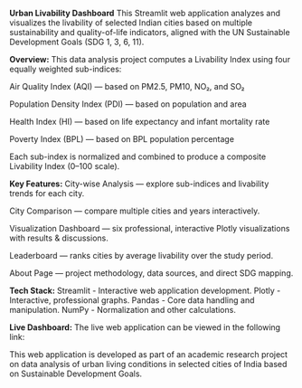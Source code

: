 **Urban Livability Dashboard**
This Streamlit web application analyzes and visualizes the livability of selected Indian cities based on multiple sustainability and quality-of-life indicators, aligned with the UN Sustainable Development Goals (SDG 1, 3, 6, 11).

**Overview:**
This data analysis project computes a Livability Index using four equally weighted sub-indices:

Air Quality Index (AQI) — based on PM2.5, PM10, NO₂, and SO₂

Population Density Index (PDI) — based on population and area

Health Index (HI) — based on life expectancy and infant mortality rate

Poverty Index (BPL) — based on BPL population percentage

Each sub-index is normalized and combined to produce a composite Livability Index (0–100 scale).

**Key Features:**
City-wise Analysis — explore sub-indices and livability trends for each city.

City Comparison — compare multiple cities and years interactively.

Visualization Dashboard — six professional, interactive Plotly visualizations with results & discussions.

Leaderboard — ranks cities by average livability over the study period.

About Page — project methodology, data sources, and direct SDG mapping.

**Tech Stack:**
Streamlit - Interactive web application development.
Plotly - Interactive, professional graphs.
Pandas - Core data handling and manipulation.
NumPy - Normalization and other calculations.

**Live Dashboard:**
The live web application can be viewed in the following link:

This web application is developed as part of an academic research project on data analysis of urban living conditions in selected cities of India based on Sustainable Development Goals.